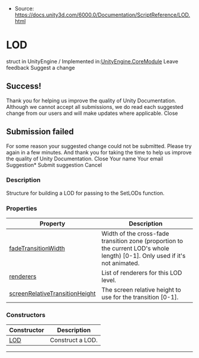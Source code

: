 * Source: https://docs.unity3d.com/6000.0/Documentation/ScriptReference/LOD.html

# LOD
struct in UnityEngine
/
Implemented in:[UnityEngine.CoreModule](https://docs.unity3d.com/6000.0/Documentation/ScriptReference/UnityEngine.CoreModule.html)
Leave feedback
Suggest a change
## Success!
Thank you for helping us improve the quality of Unity Documentation. Although we cannot accept all submissions, we do read each suggested change from our users and will make updates where applicable.
Close
## Submission failed
For some reason your suggested change could not be submitted. Please <a>try again</a> in a few minutes. And thank you for taking the time to help us improve the quality of Unity Documentation.
Close
Your name Your email Suggestion* Submit suggestion
Cancel
### Description
Structure for building a LOD for passing to the SetLODs function.
### Properties
Property | Description  
---|---  
[fadeTransitionWidth](https://docs.unity3d.com/6000.0/Documentation/ScriptReference/LOD-fadeTransitionWidth.html) | Width of the cross-fade transition zone (proportion to the current LOD's whole length) [0-1]. Only used if it's not animated.  
[renderers](https://docs.unity3d.com/6000.0/Documentation/ScriptReference/LOD-renderers.html) | List of renderers for this LOD level.  
[screenRelativeTransitionHeight](https://docs.unity3d.com/6000.0/Documentation/ScriptReference/LOD-screenRelativeTransitionHeight.html) | The screen relative height to use for the transition [0-1].  
### Constructors
Constructor | Description  
---|---  
[LOD](https://docs.unity3d.com/6000.0/Documentation/ScriptReference/LOD-ctor.html) | Construct a LOD.  
* * *
